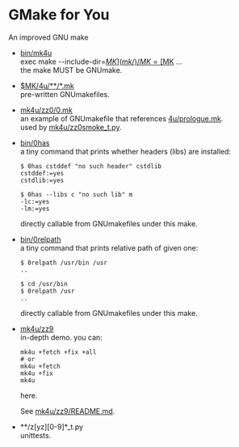 # GMake for You

An improved GNU make

- [bin/mk4u](bin/mk4u)  
  exec make --include-dir=[$MK](mk/) /MK=[$MK](mk/) ...  
  the make MUST be GNUmake.
- [$MK/4u/**/*.mk](mk/4u/)  
  pre-written GNUmakefiles.
- [mk4u/zz0/0.mk](mk4u/zz0/0.mk)  
  an example of GNUmakefile that references [4u/prologue.mk](4u/prologue.mk).  
  used by [mk4u/zz0smoke_t.py](mk4u/zz0smoke_t.py).
- [bin/0has](bin/0has)  
  a tiny command that prints whether headers (libs) are installed:
    ```shell
    $ 0has cstddef "no such header" cstdlib
    cstddef:=yes
    cstdlib:=yes

    $ 0has --libs c "no such lib" m
    -lc:=yes
    -lm:=yes
    ```
  directly callable from GNUmakefiles under this make.
- [bin/0relpath](bin/0relpath)  
  a tiny command that prints relative path of given one:
    ```shell
    $ 0relpath /usr/bin /usr
    ..

    $ cd /usr/bin
    $ 0relpath /usr
    ..
    ```
  directly callable from GNUmakefiles under this make.
- [mk4u/zz9](mk4u/zz9/)  
  in-depth demo.
  you can:
    ```shell
    mk4u +fetch +fix +all
    # or
    mk4u +fetch
    mk4u +fix
    mk4u
    ```
  here.

  See [mk4u/zz9/README.md](mk4u/zz9/README.md).
- \*\*/z[yz][0-9]*_t.py  
  unittests.
